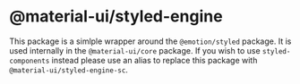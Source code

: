 # @material-ui/styled-engine

This package is a simlple wrapper around the `@emotion/styled` package. It is used internally in the `@material-ui/core` package. If you wish to use `styled-components` instead please use an alias to replace this package with `@material-ui/styled-engine-sc`.